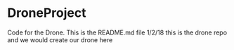 # DroneProject
Code for the Drone.
This is the README.md file 1/2/18
this is the drone repo and we would create our drone here
